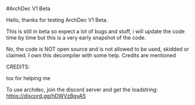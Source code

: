 #ArchDec V1 Beta

Hello, thanks for testing ArchDec V1 Beta.

This is still in beta so expect a lot of bugs and stuff, i will update the code time by time but this is a very early snapshot of the code.

No, the code is NOT open source and is not allowed to be used, skidded or claimed. I own this decompiler with some help. Credits are mentioned


CREDITS:

tox for helping me

To use archdec, join the discord server and get the loadstring:
https://discord.gg/hDWVzBgyA5
